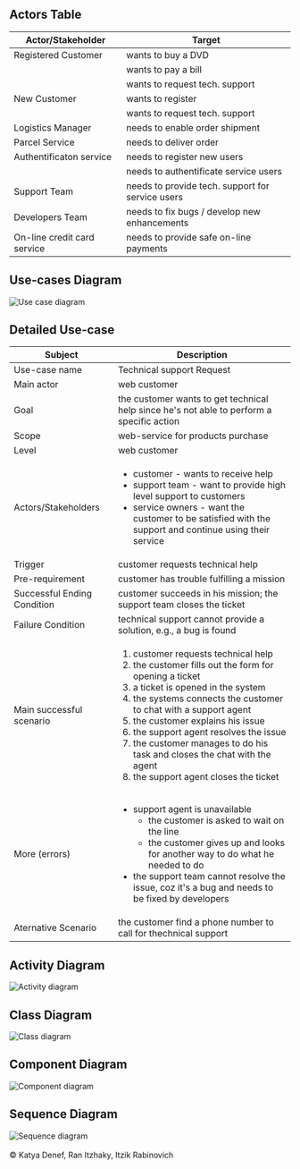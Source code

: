 ## Actors Table

| Actor/Stakeholder | Target |
|-------|--------|
| Registered Customer | wants to buy a DVD |
|       | wants to pay a bill |
|       | wants to request tech. support |
| New Customer | wants to register |
|       | wants to request tech. support |
| Logistics Manager | needs to enable order shipment |
| Parcel Service | needs to deliver order |
| Authentificaton service | needs to register new users |
|       | needs to authentificate service users |
| Support Team | needs to provide tech. support for service users |
| Developers Team | needs to fix bugs / develop new enhancements |
| On-line credit card service | needs to provide safe on-line payments |

## Use-cases Diagram

![Use case diagram](https://github.com/katyadenef/sw-modeling-2016b-uml/blob/master/Ex2-usecase-picture.png)

## Detailed Use-case

| Subject | Description |
| -------|--------|
| Use-case name | Technical support Request |
| Main actor | web customer |
| Goal | the customer wants to get technical help since he's not able to perform a specific action |
| Scope | web-service for products purchase |
| Level | web customer |
| Actors/Stakeholders | <ul><li>customer - wants to receive help</li><li>support team - want to provide high level support to customers</li><li>service owners - want the customer to be satisfied with the support and continue using their service</li></ul> |
| Trigger | customer requests technical help |
| Pre-requirement | customer has trouble fulfilling a mission |
| Successful Ending Condition | customer succeeds in his mission; the support team closes the ticket |
| Failure Condition | technical support cannot provide a solution, e.g., a bug is found |
| Main successful scenario | <ol><li>customer requests technical help</li><li>the customer fills out the form for opening a ticket</li><li>a ticket is opened in the system</li><li>the systems connects the customer to chat with a support agent</li><li>the customer explains his issue</li><li>the support agent resolves the issue</li><li>the customer manages to do his task and closes the chat with the agent</li><li>the support agent closes the ticket</li></ol> |
| More (errors) | <ul><li>support agent is unavailable<ul><li>the customer is asked to wait on the line</li><li>the customer gives up and looks for another way to do what he needed to do</li></ul></li><li>the support team cannot resolve the issue, coz it's a bug and needs to be fixed by developers</li></ul> |
| Aternative Scenario | the customer find a phone number to call for thechnical support |

## Activity Diagram

![Activity diagram](https://github.com/katyadenef/sw-modeling-2016b-uml/blob/master/Activity%20Diagram.png)

## Class Diagram

![Class diagram](https://github.com/katyadenef/sw-modeling-2016b-uml/blob/master/Class%20Diagram.png)

## Component Diagram

![Component diagram](https://github.com/katyadenef/sw-modeling-2016b-uml/blob/master/Component%20Diagram.png)

## Sequence Diagram

![Sequence diagram](https://github.com/katyadenef/sw-modeling-2016b-uml/blob/master/Sequence%20Diagram.png)
</br>
</br>
&copy; Katya Denef, Ran Itzhaky, Itzik Rabinovich
